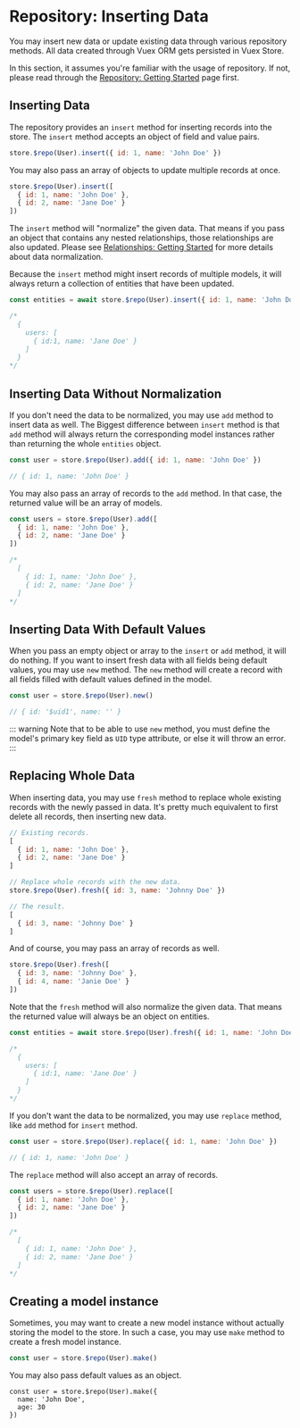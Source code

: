 # Repository: Inserting Data

You may insert new data or update existing data through various repository methods. All data created through Vuex ORM gets persisted in Vuex Store.

In this section, it assumes you're familiar with the usage of repository. If not, please read through the [Repository: Getting Started](./getting-started) page first.

## Inserting Data

The repository provides an `insert` method for inserting records into the store. The `insert` method accepts an object of field and value pairs.

```js
store.$repo(User).insert({ id: 1, name: 'John Doe' })
```

You may also pass an array of objects to update multiple records at once.

```js
store.$repo(User).insert([
  { id: 1, name: 'John Doe' },
  { id: 2, name: 'Jane Doe' }
])
```

The `insert` method will "normalize" the given data. That means if you pass an object that contains any nested relationships, those relationships are also updated. Please see [Relationships: Getting Started](../relationships/getting-started.md#inserting-relationships) for more details about data normalization.

Because the `insert` method might insert records of multiple models, it will always return a collection of entities that have been updated.

```js
const entities = await store.$repo(User).insert({ id: 1, name: 'John Doe' })

/*
  {
    users: [
      { id:1, name: 'Jane Doe' }
    ]
  }
*/
```

## Inserting Data Without Normalization

If you don't need the data to be normalized, you may use `add` method to insert data as well. The Biggest difference between `insert` method is that `add` method will always return the corresponding model instances rather than returning the whole `entities` object.

```js
const user = store.$repo(User).add({ id: 1, name: 'John Doe' })

// { id: 1, name: 'John Doe' }
```

You may also pass an array of records to the `add` method. In that case, the returned value will be an array of models.

```js
const users = store.$repo(User).add([
  { id: 1, name: 'John Doe' },
  { id: 2, name: 'Jane Doe' }
])

/*
  [
    { id: 1, name: 'John Doe' },
    { id: 2, name: 'Jane Doe' }
  ]
*/
```

## Inserting Data With Default Values

When you pass an empty object or array to the `insert` or `add` method, it will do nothing. If you want to insert fresh data with all fields being default values, you may use `new` method. The `new` method will create a record with all fields filled with default values defined in the model.

```js
const user = store.$repo(User).new()

// { id: '$uid1', name: '' }
```

::: warning
Note that to be able to use `new` method, you must define the model's primary key field as `UID` type attribute, or else it will throw an error.
:::

## Replacing Whole Data

When inserting data, you may use `fresh` method to replace whole existing records with the newly passed in data. It's pretty much equivalent to first delete all records, then inserting new data.

```js
// Existing records.
[
  { id: 1, name: 'John Doe' },
  { id: 2, name: 'Jane Doe' }
]

// Replace whole records with the new data.
store.$repo(User).fresh({ id: 3, name: 'Johnny Doe' })

// The result.
[
  { id: 3, name: 'Johnny Doe' }
]
```

And of course, you may pass an array of records as well.

```js
store.$repo(User).fresh([
  { id: 3, name: 'Johnny Doe' },
  { id: 4, name: 'Janie Doe' }
])
```

Note that the `fresh` method will also normalize the given data. That means the returned value will always be an object on entities.

```js
const entities = await store.$repo(User).fresh({ id: 1, name: 'John Doe' })

/*
  {
    users: [
      { id:1, name: 'Jane Doe' }
    ]
  }
*/
```

If you don't want the data to be normalized, you may use `replace` method, like `add` method for `insert` method.

```js
const user = store.$repo(User).replace({ id: 1, name: 'John Doe' })

// { id: 1, name: 'John Doe' }
```

The `replace` method will also accept an array of records.

```js
const users = store.$repo(User).replace([
  { id: 1, name: 'John Doe' },
  { id: 2, name: 'Jane Doe' }
])

/*
  [
    { id: 1, name: 'John Doe' },
    { id: 2, name: 'Jane Doe' }
  ]
*/
```

## Creating a model instance

Sometimes, you may want to create a new model instance without actually storing the model to the store. In such a case, you may use `make` method to create a fresh model instance.

```js
const user = store.$repo(User).make()
```

You may also pass default values as an object.

```tsx
const user = store.$repo(User).make({
  name: 'John Doe',
  age: 30
})
```
